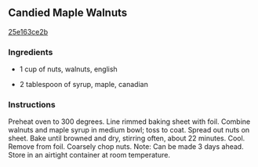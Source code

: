 ## Candied Maple Walnuts

[25e163ce2b](http://www.food.com/recipe/candied-maple-walnuts-60192)

### Ingredients

 - 1 cup of nuts, walnuts, english

 - 2 tablespoon of syrup, maple, canadian

### Instructions

Preheat oven to 300 degrees. Line rimmed baking sheet with foil. Combine walnuts and maple syrup in medium bowl; toss to coat. Spread out nuts on sheet. Bake until browned and dry, stirring often, about 22 minutes. Cool. Remove from foil. Coarsely chop nuts. Note: Can be made 3 days ahead. Store in an airtight container at room temperature.